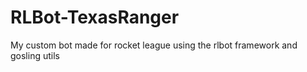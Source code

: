 # RLBot-TexasRanger
My custom bot made for rocket league using the rlbot framework and gosling utils
